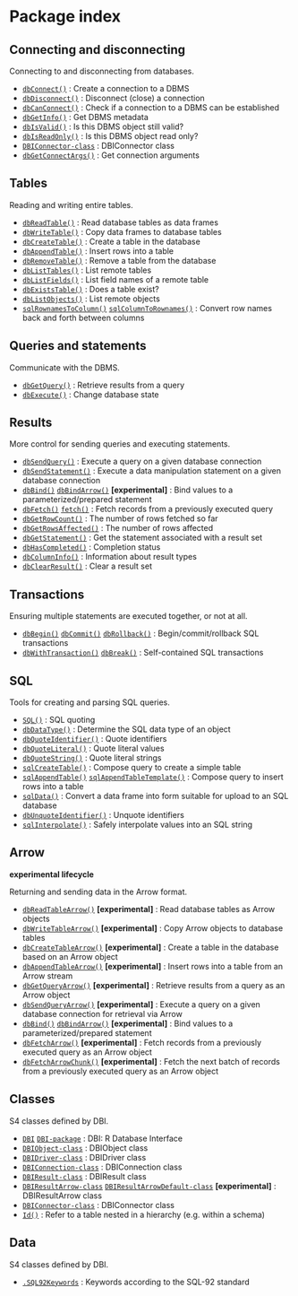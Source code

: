 # Package index

## Connecting and disconnecting

Connecting to and disconnecting from databases.

- [`dbConnect()`](https://dbi.r-dbi.org/dev/reference/dbConnect.md) :
  Create a connection to a DBMS
- [`dbDisconnect()`](https://dbi.r-dbi.org/dev/reference/dbDisconnect.md)
  : Disconnect (close) a connection
- [`dbCanConnect()`](https://dbi.r-dbi.org/dev/reference/dbCanConnect.md)
  : Check if a connection to a DBMS can be established
- [`dbGetInfo()`](https://dbi.r-dbi.org/dev/reference/dbGetInfo.md) :
  Get DBMS metadata
- [`dbIsValid()`](https://dbi.r-dbi.org/dev/reference/dbIsValid.md) : Is
  this DBMS object still valid?
- [`dbIsReadOnly()`](https://dbi.r-dbi.org/dev/reference/dbIsReadOnly.md)
  : Is this DBMS object read only?
- [`DBIConnector-class`](https://dbi.r-dbi.org/dev/reference/DBIConnector-class.md)
  : DBIConnector class
- [`dbGetConnectArgs()`](https://dbi.r-dbi.org/dev/reference/dbGetConnectArgs.md)
  : Get connection arguments

## Tables

Reading and writing entire tables.

- [`dbReadTable()`](https://dbi.r-dbi.org/dev/reference/dbReadTable.md)
  : Read database tables as data frames
- [`dbWriteTable()`](https://dbi.r-dbi.org/dev/reference/dbWriteTable.md)
  : Copy data frames to database tables
- [`dbCreateTable()`](https://dbi.r-dbi.org/dev/reference/dbCreateTable.md)
  : Create a table in the database
- [`dbAppendTable()`](https://dbi.r-dbi.org/dev/reference/dbAppendTable.md)
  : Insert rows into a table
- [`dbRemoveTable()`](https://dbi.r-dbi.org/dev/reference/dbRemoveTable.md)
  : Remove a table from the database
- [`dbListTables()`](https://dbi.r-dbi.org/dev/reference/dbListTables.md)
  : List remote tables
- [`dbListFields()`](https://dbi.r-dbi.org/dev/reference/dbListFields.md)
  : List field names of a remote table
- [`dbExistsTable()`](https://dbi.r-dbi.org/dev/reference/dbExistsTable.md)
  : Does a table exist?
- [`dbListObjects()`](https://dbi.r-dbi.org/dev/reference/dbListObjects.md)
  : List remote objects
- [`sqlRownamesToColumn()`](https://dbi.r-dbi.org/dev/reference/rownames.md)
  [`sqlColumnToRownames()`](https://dbi.r-dbi.org/dev/reference/rownames.md)
  : Convert row names back and forth between columns

## Queries and statements

Communicate with the DBMS.

- [`dbGetQuery()`](https://dbi.r-dbi.org/dev/reference/dbGetQuery.md) :
  Retrieve results from a query
- [`dbExecute()`](https://dbi.r-dbi.org/dev/reference/dbExecute.md) :
  Change database state

## Results

More control for sending queries and executing statements.

- [`dbSendQuery()`](https://dbi.r-dbi.org/dev/reference/dbSendQuery.md)
  : Execute a query on a given database connection
- [`dbSendStatement()`](https://dbi.r-dbi.org/dev/reference/dbSendStatement.md)
  : Execute a data manipulation statement on a given database connection
- [`dbBind()`](https://dbi.r-dbi.org/dev/reference/dbBind.md)
  [`dbBindArrow()`](https://dbi.r-dbi.org/dev/reference/dbBind.md)
  **\[experimental\]** : Bind values to a parameterized/prepared
  statement
- [`dbFetch()`](https://dbi.r-dbi.org/dev/reference/dbFetch.md)
  [`fetch()`](https://dbi.r-dbi.org/dev/reference/dbFetch.md) : Fetch
  records from a previously executed query
- [`dbGetRowCount()`](https://dbi.r-dbi.org/dev/reference/dbGetRowCount.md)
  : The number of rows fetched so far
- [`dbGetRowsAffected()`](https://dbi.r-dbi.org/dev/reference/dbGetRowsAffected.md)
  : The number of rows affected
- [`dbGetStatement()`](https://dbi.r-dbi.org/dev/reference/dbGetStatement.md)
  : Get the statement associated with a result set
- [`dbHasCompleted()`](https://dbi.r-dbi.org/dev/reference/dbHasCompleted.md)
  : Completion status
- [`dbColumnInfo()`](https://dbi.r-dbi.org/dev/reference/dbColumnInfo.md)
  : Information about result types
- [`dbClearResult()`](https://dbi.r-dbi.org/dev/reference/dbClearResult.md)
  : Clear a result set

## Transactions

Ensuring multiple statements are executed together, or not at all.

- [`dbBegin()`](https://dbi.r-dbi.org/dev/reference/transactions.md)
  [`dbCommit()`](https://dbi.r-dbi.org/dev/reference/transactions.md)
  [`dbRollback()`](https://dbi.r-dbi.org/dev/reference/transactions.md)
  : Begin/commit/rollback SQL transactions
- [`dbWithTransaction()`](https://dbi.r-dbi.org/dev/reference/dbWithTransaction.md)
  [`dbBreak()`](https://dbi.r-dbi.org/dev/reference/dbWithTransaction.md)
  : Self-contained SQL transactions

## SQL

Tools for creating and parsing SQL queries.

- [`SQL()`](https://dbi.r-dbi.org/dev/reference/SQL.md) : SQL quoting
- [`dbDataType()`](https://dbi.r-dbi.org/dev/reference/dbDataType.md) :
  Determine the SQL data type of an object
- [`dbQuoteIdentifier()`](https://dbi.r-dbi.org/dev/reference/dbQuoteIdentifier.md)
  : Quote identifiers
- [`dbQuoteLiteral()`](https://dbi.r-dbi.org/dev/reference/dbQuoteLiteral.md)
  : Quote literal values
- [`dbQuoteString()`](https://dbi.r-dbi.org/dev/reference/dbQuoteString.md)
  : Quote literal strings
- [`sqlCreateTable()`](https://dbi.r-dbi.org/dev/reference/sqlCreateTable.md)
  : Compose query to create a simple table
- [`sqlAppendTable()`](https://dbi.r-dbi.org/dev/reference/sqlAppendTable.md)
  [`sqlAppendTableTemplate()`](https://dbi.r-dbi.org/dev/reference/sqlAppendTable.md)
  : Compose query to insert rows into a table
- [`sqlData()`](https://dbi.r-dbi.org/dev/reference/sqlData.md) :
  Convert a data frame into form suitable for upload to an SQL database
- [`dbUnquoteIdentifier()`](https://dbi.r-dbi.org/dev/reference/dbUnquoteIdentifier.md)
  : Unquote identifiers
- [`sqlInterpolate()`](https://dbi.r-dbi.org/dev/reference/sqlInterpolate.md)
  : Safely interpolate values into an SQL string

## Arrow

**experimental lifecycle**

Returning and sending data in the Arrow format.

- [`dbReadTableArrow()`](https://dbi.r-dbi.org/dev/reference/dbReadTableArrow.md)
  **\[experimental\]** : Read database tables as Arrow objects
- [`dbWriteTableArrow()`](https://dbi.r-dbi.org/dev/reference/dbWriteTableArrow.md)
  **\[experimental\]** : Copy Arrow objects to database tables
- [`dbCreateTableArrow()`](https://dbi.r-dbi.org/dev/reference/dbCreateTableArrow.md)
  **\[experimental\]** : Create a table in the database based on an
  Arrow object
- [`dbAppendTableArrow()`](https://dbi.r-dbi.org/dev/reference/dbAppendTableArrow.md)
  **\[experimental\]** : Insert rows into a table from an Arrow stream
- [`dbGetQueryArrow()`](https://dbi.r-dbi.org/dev/reference/dbGetQueryArrow.md)
  **\[experimental\]** : Retrieve results from a query as an Arrow
  object
- [`dbSendQueryArrow()`](https://dbi.r-dbi.org/dev/reference/dbSendQueryArrow.md)
  **\[experimental\]** : Execute a query on a given database connection
  for retrieval via Arrow
- [`dbBind()`](https://dbi.r-dbi.org/dev/reference/dbBind.md)
  [`dbBindArrow()`](https://dbi.r-dbi.org/dev/reference/dbBind.md)
  **\[experimental\]** : Bind values to a parameterized/prepared
  statement
- [`dbFetchArrow()`](https://dbi.r-dbi.org/dev/reference/dbFetchArrow.md)
  **\[experimental\]** : Fetch records from a previously executed query
  as an Arrow object
- [`dbFetchArrowChunk()`](https://dbi.r-dbi.org/dev/reference/dbFetchArrowChunk.md)
  **\[experimental\]** : Fetch the next batch of records from a
  previously executed query as an Arrow object

## Classes

S4 classes defined by DBI.

- [`DBI`](https://dbi.r-dbi.org/dev/reference/DBI-package.md)
  [`DBI-package`](https://dbi.r-dbi.org/dev/reference/DBI-package.md) :
  DBI: R Database Interface
- [`DBIObject-class`](https://dbi.r-dbi.org/dev/reference/DBIObject-class.md)
  : DBIObject class
- [`DBIDriver-class`](https://dbi.r-dbi.org/dev/reference/DBIDriver-class.md)
  : DBIDriver class
- [`DBIConnection-class`](https://dbi.r-dbi.org/dev/reference/DBIConnection-class.md)
  : DBIConnection class
- [`DBIResult-class`](https://dbi.r-dbi.org/dev/reference/DBIResult-class.md)
  : DBIResult class
- [`DBIResultArrow-class`](https://dbi.r-dbi.org/dev/reference/DBIResultArrow-class.md)
  [`DBIResultArrowDefault-class`](https://dbi.r-dbi.org/dev/reference/DBIResultArrow-class.md)
  **\[experimental\]** : DBIResultArrow class
- [`DBIConnector-class`](https://dbi.r-dbi.org/dev/reference/DBIConnector-class.md)
  : DBIConnector class
- [`Id()`](https://dbi.r-dbi.org/dev/reference/Id.md) : Refer to a table
  nested in a hierarchy (e.g. within a schema)

## Data

S4 classes defined by DBI.

- [`.SQL92Keywords`](https://dbi.r-dbi.org/dev/reference/dot-SQL92Keywords.md)
  : Keywords according to the SQL-92 standard

